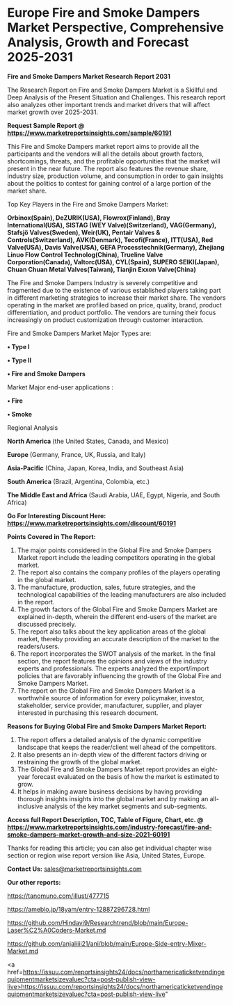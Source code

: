  # Europe Fire and Smoke Dampers Market Perspective, Comprehensive Analysis, Growth and Forecast 2025-2031

<strong>Fire and Smoke Dampers Market Research Report 2031</strong>

The Research Report on Fire and Smoke Dampers Market is a Skillful and Deep Analysis of the Present Situation and Challenges. This research report also analyzes other important trends and market drivers that will affect market growth over 2025-2031.

<strong>Request Sample Report @ <a href=https://www.marketreportsinsights.com/sample/60191>https://www.marketreportsinsights.com/sample/60191</a></strong>

This Fire and Smoke Dampers market report aims to provide all the participants and the vendors will all the details about growth factors, shortcomings, threats, and the profitable opportunities that the market will present in the near future. The report also features the revenue share, industry size, production volume, and consumption in order to gain insights about the politics to contest for gaining control of a large portion of the market share.

Top Key Players in the Fire and Smoke Dampers Market:

<strong>Orbinox(Spain), DeZURIK(USA), Flowrox(Finland), Bray International(USA), SISTAG (WEY Valve)(Switzerland), VAG(Germany), Stafsjö Valves(Sweden), Weir(UK), Pentair Valves & Controls(Switzerland), AVK(Denmark), Tecofi(France), ITT(USA), Red Valve(USA), Davis Valve(USA), GEFA Processtechnik(Germany), Zhejiang Linuo Flow Control Technolog(China), Trueline Valve Corporation(Canada), Valtorc(USA), CYL(Spain), SUPERO SEIKI(Japan), Chuan Chuan Metal Valves(Taiwan), Tianjin Exxon Valve(China)</strong>

The Fire and Smoke Dampers Industry is severely competitive and fragmented due to the existence of various established players taking part in different marketing strategies to increase their market share. The vendors operating in the market are profiled based on price, quality, brand, product differentiation, and product portfolio. The vendors are turning their focus increasingly on product customization through customer interaction.

Fire and Smoke Dampers Market Major Types are:

<strong>• Type I

• Type II

• Fire and Smoke Dampers</strong>

Market Major end-user applications :

<strong>• Fire

• Smoke</strong>

Regional Analysis

</u><strong><b>North America</b></strong> (the United States, Canada, and Mexico)

<strong><b>Europe </b></strong>(Germany, France, UK, Russia, and Italy)

<strong><b>Asia-Pacific</b></strong> (China, Japan, Korea, India, and Southeast Asia)

<strong><b>South America</b></strong> (Brazil, Argentina, Colombia, etc.)

<strong><b>The Middle East and Africa</b></strong> (Saudi Arabia, UAE, Egypt, Nigeria, and South Africa)

<strong>Go For Interesting Discount Here: <a href=https://www.marketreportsinsights.com/discount/60191>https://www.marketreportsinsights.com/discount/60191</a></strong>

<strong>Points Covered in The Report:</strong>
<ol>
  <li>The major points considered in the Global Fire and Smoke Dampers Market report include the leading competitors operating in the global market.</li>
  <li>The report also contains the company profiles of the players operating in the global market.</li>
  <li>The manufacture, production, sales, future strategies, and the technological capabilities of the leading manufacturers are also included in the report.</li>
  <li>The growth factors of the Global Fire and Smoke Dampers Market are explained in-depth, wherein the different end-users of the market are discussed precisely.</li>
  <li>The report also talks about the key application areas of the global market, thereby providing an accurate description of the market to the readers/users.</li>
  <li>The report incorporates the SWOT analysis of the market. In the final section, the report features the opinions and views of the industry experts and professionals. The experts analyzed the export/import policies that are favorably influencing the growth of the Global Fire and Smoke Dampers Market.</li>
  <li>The report on the Global Fire and Smoke Dampers Market is a worthwhile source of information for every policymaker, investor, stakeholder, service provider, manufacturer, supplier, and player interested in purchasing this research document.</li>
</ol>
<strong>Reasons for Buying Global Fire and Smoke Dampers Market Report:</strong>

<ol>
  <li>The report offers a detailed analysis of the dynamic competitive landscape that keeps the reader/client well ahead of the competitors.</li>
  <li>It also presents an in-depth view of the different factors driving or restraining the growth of the global market.</li>
  <li>The Global Fire and Smoke Dampers Market report provides an eight-year forecast evaluated on the basis of how the market is estimated to grow.</li>
  <li>It helps in making aware business decisions by having providing thorough insights insights into the global market and by making an all-inclusive analysis of the key market segments and sub-segments.</li>
</ol>
<strong>Access full Report Description, TOC, Table of Figure, Chart, etc. @ <a href=https://www.marketreportsinsights.com/industry-forecast/fire-and-smoke-dampers-market-growth-and-size-2021-60191>https://www.marketreportsinsights.com/industry-forecast/fire-and-smoke-dampers-market-growth-and-size-2021-60191</a></strong>


Thanks for reading this article; you can also get individual chapter wise section or region wise report version like Asia, United States, Europe.

<strong>Contact Us:</strong>
sales@marketreportsinsights.com

<strong>Our other reports:</strong>

<a href=https://tanomuno.com/illust/477715>https://tanomuno.com/illust/477715</a>

<a href=https://ameblo.jp/18yam/entry-12887296728.html>https://ameblo.jp/18yam/entry-12887296728.html</a>

<a href=https://github.com/Hindavi9/Researchtrend/blob/main/Europe-Laser%C2%A0Coders-Market.md>https://github.com/Hindavi9/Researchtrend/blob/main/Europe-Laser%C2%A0Coders-Market.md</a>

<a href=https://github.com/anjaliiii21/ani/blob/main/Europe-Side-entry-Mixer-Market.md>https://github.com/anjaliiii21/ani/blob/main/Europe-Side-entry-Mixer-Market.md</a>

<a href=https://issuu.com/reportsinsights24/docs/northamericaticketvendingequipmentmarketsizevaluec?cta=post-publish-view-live>https://issuu.com/reportsinsights24/docs/northamericaticketvendingequipmentmarketsizevaluec?cta=post-publish-view-live</a>"
